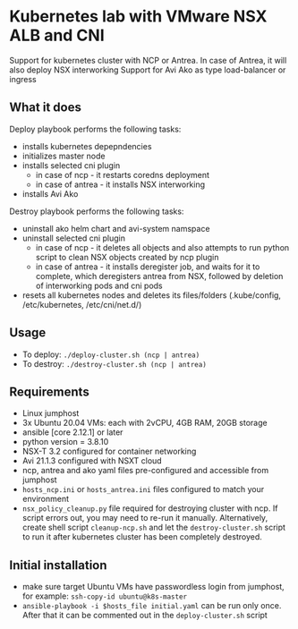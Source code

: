 
# Kubernetes lab with VMware NSX ALB and CNI

Support for kubernetes cluster with NCP or Antrea.
In case of Antrea, it will also deploy NSX interworking
Support for Avi Ako as type load-balancer or ingress

## What it does

Deploy playbook performs the following tasks:

- installs kubernetes depepndencies
- initializes master node
- installs selected cni plugin
  - in case of ncp - it restarts coredns deployment
  - in case of antrea - it installs NSX interworking
- installs Avi Ako

Destroy playbook performs the following tasks:

- uninstall ako helm chart and avi-system namspace
- uninstall selected cni plugin
  - in case of ncp - it deletes all objects and also attempts to run python script to clean NSX objects created by ncp plugin
  - in case of antrea - it installs deregister job, and waits for it to complete, which deregisters antrea from NSX, followed by deletion of interworking pods and cni pods
- resets all kubernetes nodes and deletes its files/folders (.kube/config, /etc/kubernetes, /etc/cni/net.d/)

## Usage

- To deploy: `./deploy-cluster.sh (ncp | antrea)`
- To destroy: `./destroy-cluster.sh (ncp | antrea)`

## Requirements

- Linux jumphost
- 3x Ubuntu 20.04 VMs: each with 2vCPU, 4GB RAM, 20GB storage
- ansible [core 2.12.1] or later
- python version = 3.8.10
- NSX-T 3.2 configured for container networking
- Avi 21.1.3 configured with NSXT cloud
- ncp, antrea and ako yaml files pre-configured and accessible from jumphost
- `hosts_ncp.ini` or `hosts_antrea.ini` files configured to match your environment
- `nsx_policy_cleanup.py` file required for destroying cluster with ncp. If script errors out, you may need to re-run it manually. Alternatively, create shell script `cleanup-ncp.sh` and let the `destroy-cluster.sh` script to run it after kubernetes cluster has been completely destroyed.

## Initial installation

- make sure target Ubuntu VMs have passwordless login from jumphost, for example: `ssh-copy-id ubuntu@k8s-master`
- `ansible-playbook -i $hosts_file initial.yaml` can be run only once. After that it can be commented out in the `deploy-cluster.sh` script
